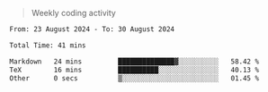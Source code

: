 > Weekly coding activity
<!--START_SECTION:waka-->

```txt
From: 23 August 2024 - To: 30 August 2024

Total Time: 41 mins

Markdown   24 mins         ██████████████▓░░░░░░░░░░   58.42 %
TeX        16 mins         ██████████░░░░░░░░░░░░░░░   40.13 %
Other      0 secs          ▒░░░░░░░░░░░░░░░░░░░░░░░░   01.45 %
```

<!--END_SECTION:waka-->
